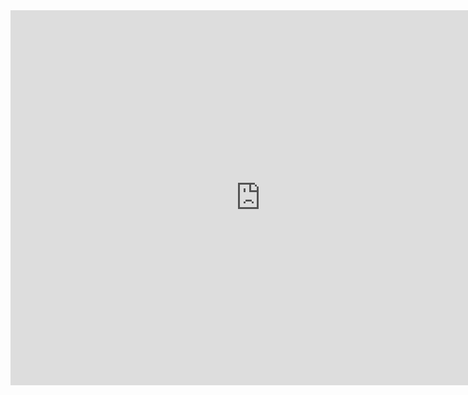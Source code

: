 <iframe 
  width="800"
  height="600"
  src="https://app.powerbi.com/view?r=eyJrIjoiMjVjOGIwNzUtMTJhNy00YWRmLTlhYTgtYzAxYmZmOWQ1MTgzIiwidCI6IjVlZDI3MDgzLTdmMDItNDJmOC1iMTQyLWZkM2E1NWJiNGViMCJ9&pageName=ReportSectiona009306510079424ac56" 
  frameborder="0" 
  allowFullScreen="true"
  >
  </iframe>
